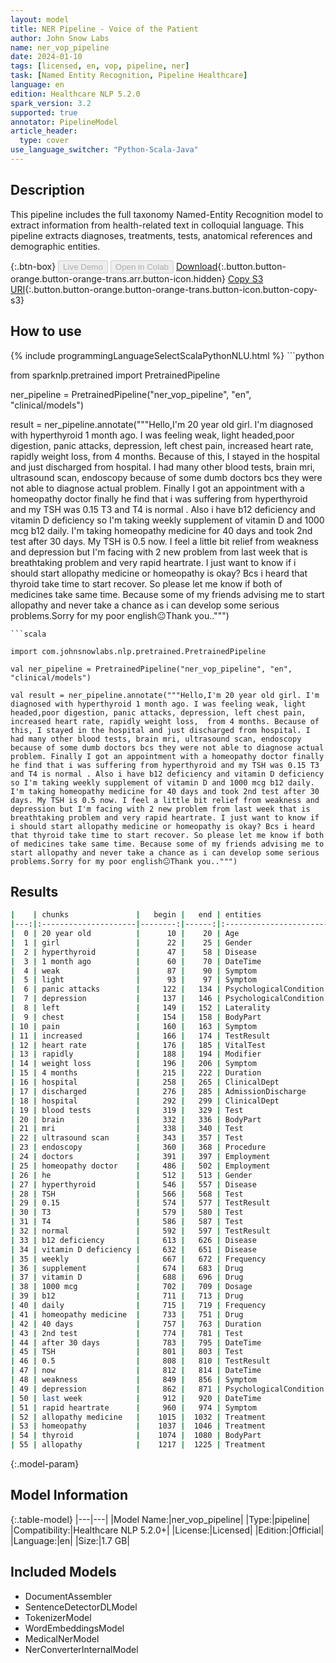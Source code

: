 ```yaml
---
layout: model
title: NER Pipeline - Voice of the Patient
author: John Snow Labs
name: ner_vop_pipeline
date: 2024-01-10
tags: [licensed, en, vop, pipeline, ner]
task: [Named Entity Recognition, Pipeline Healthcare]
language: en
edition: Healthcare NLP 5.2.0
spark_version: 3.2
supported: true
annotator: PipelineModel
article_header:
  type: cover
use_language_switcher: "Python-Scala-Java"
---
```


## Description

This pipeline includes the full taxonomy Named-Entity Recognition model to extract information from health-related text in colloquial language. This pipeline extracts diagnoses, treatments, tests, anatomical references and demographic entities.

{:.btn-box}
<button class="button button-orange" disabled>Live Demo</button>
<button class="button button-orange" disabled>Open in Colab</button>
[Download](https://s3.amazonaws.com/auxdata.johnsnowlabs.com/clinical/models/ner_vop_pipeline_en_5.2.0_3.2_1704890865951.zip){:.button.button-orange.button-orange-trans.arr.button-icon.hidden}
[Copy S3 URI](s3://auxdata.johnsnowlabs.com/clinical/models/ner_vop_pipeline_en_5.2.0_3.2_1704890865951.zip){:.button.button-orange.button-orange-trans.button-icon.button-copy-s3}

## How to use



<div class="tabs-box" markdown="1">
{% include programmingLanguageSelectScalaPythonNLU.html %}
```python

from sparknlp.pretrained import PretrainedPipeline

ner_pipeline = PretrainedPipeline("ner_vop_pipeline", "en", "clinical/models")

result = ner_pipeline.annotate("""Hello,I'm 20 year old girl. I'm diagnosed with hyperthyroid 1 month ago. I was feeling weak, light headed,poor digestion, panic attacks, depression, left chest pain, increased heart rate, rapidly weight loss,  from 4 months. Because of this, I stayed in the hospital and just discharged from hospital. I had many other blood tests, brain mri, ultrasound scan, endoscopy because of some dumb doctors bcs they were not able to diagnose actual problem. Finally I got an appointment with a homeopathy doctor finally he find that i was suffering from hyperthyroid and my TSH was 0.15 T3 and T4 is normal . Also i have b12 deficiency and vitamin D deficiency so I'm taking weekly supplement of vitamin D and 1000 mcg b12 daily. I'm taking homeopathy medicine for 40 days and took 2nd test after 30 days. My TSH is 0.5 now. I feel a little bit relief from weakness and depression but I'm facing with 2 new problem from last week that is breathtaking problem and very rapid heartrate. I just want to know if i should start allopathy medicine or homeopathy is okay? Bcs i heard that thyroid take time to start recover. So please let me know if both of medicines take same time. Because some of my friends advising me to start allopathy and never take a chance as i can develop some serious problems.Sorry for my poor english😐Thank you..""")

```
```scala

import com.johnsnowlabs.nlp.pretrained.PretrainedPipeline

val ner_pipeline = PretrainedPipeline("ner_vop_pipeline", "en", "clinical/models")

val result = ner_pipeline.annotate("""Hello,I'm 20 year old girl. I'm diagnosed with hyperthyroid 1 month ago. I was feeling weak, light headed,poor digestion, panic attacks, depression, left chest pain, increased heart rate, rapidly weight loss,  from 4 months. Because of this, I stayed in the hospital and just discharged from hospital. I had many other blood tests, brain mri, ultrasound scan, endoscopy because of some dumb doctors bcs they were not able to diagnose actual problem. Finally I got an appointment with a homeopathy doctor finally he find that i was suffering from hyperthyroid and my TSH was 0.15 T3 and T4 is normal . Also i have b12 deficiency and vitamin D deficiency so I'm taking weekly supplement of vitamin D and 1000 mcg b12 daily. I'm taking homeopathy medicine for 40 days and took 2nd test after 30 days. My TSH is 0.5 now. I feel a little bit relief from weakness and depression but I'm facing with 2 new problem from last week that is breathtaking problem and very rapid heartrate. I just want to know if i should start allopathy medicine or homeopathy is okay? Bcs i heard that thyroid take time to start recover. So please let me know if both of medicines take same time. Because some of my friends advising me to start allopathy and never take a chance as i can develop some serious problems.Sorry for my poor english😐Thank you..""")

```
</div>

## Results

```bash
|    | chunks               |   begin |   end | entities               |
|---:|:---------------------|--------:|------:|:-----------------------|
|  0 | 20 year old          |      10 |    20 | Age                    |
|  1 | girl                 |      22 |    25 | Gender                 |
|  2 | hyperthyroid         |      47 |    58 | Disease                |
|  3 | 1 month ago          |      60 |    70 | DateTime               |
|  4 | weak                 |      87 |    90 | Symptom                |
|  5 | light                |      93 |    97 | Symptom                |
|  6 | panic attacks        |     122 |   134 | PsychologicalCondition |
|  7 | depression           |     137 |   146 | PsychologicalCondition |
|  8 | left                 |     149 |   152 | Laterality             |
|  9 | chest                |     154 |   158 | BodyPart               |
| 10 | pain                 |     160 |   163 | Symptom                |
| 11 | increased            |     166 |   174 | TestResult             |
| 12 | heart rate           |     176 |   185 | VitalTest              |
| 13 | rapidly              |     188 |   194 | Modifier               |
| 14 | weight loss          |     196 |   206 | Symptom                |
| 15 | 4 months             |     215 |   222 | Duration               |
| 16 | hospital             |     258 |   265 | ClinicalDept           |
| 17 | discharged           |     276 |   285 | AdmissionDischarge     |
| 18 | hospital             |     292 |   299 | ClinicalDept           |
| 19 | blood tests          |     319 |   329 | Test                   |
| 20 | brain                |     332 |   336 | BodyPart               |
| 21 | mri                  |     338 |   340 | Test                   |
| 22 | ultrasound scan      |     343 |   357 | Test                   |
| 23 | endoscopy            |     360 |   368 | Procedure              |
| 24 | doctors              |     391 |   397 | Employment             |
| 25 | homeopathy doctor    |     486 |   502 | Employment             |
| 26 | he                   |     512 |   513 | Gender                 |
| 27 | hyperthyroid         |     546 |   557 | Disease                |
| 28 | TSH                  |     566 |   568 | Test                   |
| 29 | 0.15                 |     574 |   577 | TestResult             |
| 30 | T3                   |     579 |   580 | Test                   |
| 31 | T4                   |     586 |   587 | Test                   |
| 32 | normal               |     592 |   597 | TestResult             |
| 33 | b12 deficiency       |     613 |   626 | Disease                |
| 34 | vitamin D deficiency |     632 |   651 | Disease                |
| 35 | weekly               |     667 |   672 | Frequency              |
| 36 | supplement           |     674 |   683 | Drug                   |
| 37 | vitamin D            |     688 |   696 | Drug                   |
| 38 | 1000 mcg             |     702 |   709 | Dosage                 |
| 39 | b12                  |     711 |   713 | Drug                   |
| 40 | daily                |     715 |   719 | Frequency              |
| 41 | homeopathy medicine  |     733 |   751 | Drug                   |
| 42 | 40 days              |     757 |   763 | Duration               |
| 43 | 2nd test             |     774 |   781 | Test                   |
| 44 | after 30 days        |     783 |   795 | DateTime               |
| 45 | TSH                  |     801 |   803 | Test                   |
| 46 | 0.5                  |     808 |   810 | TestResult             |
| 47 | now                  |     812 |   814 | DateTime               |
| 48 | weakness             |     849 |   856 | Symptom                |
| 49 | depression           |     862 |   871 | PsychologicalCondition |
| 50 | last week            |     912 |   920 | DateTime               |
| 51 | rapid heartrate      |     960 |   974 | Symptom                |
| 52 | allopathy medicine   |    1015 |  1032 | Treatment              |
| 53 | homeopathy           |    1037 |  1046 | Treatment              |
| 54 | thyroid              |    1074 |  1080 | BodyPart               |
| 55 | allopathy            |    1217 |  1225 | Treatment              |
```

{:.model-param}
## Model Information

{:.table-model}
|---|---|
|Model Name:|ner_vop_pipeline|
|Type:|pipeline|
|Compatibility:|Healthcare NLP 5.2.0+|
|License:|Licensed|
|Edition:|Official|
|Language:|en|
|Size:|1.7 GB|

## Included Models

- DocumentAssembler
- SentenceDetectorDLModel
- TokenizerModel
- WordEmbeddingsModel
- MedicalNerModel
- NerConverterInternalModel